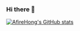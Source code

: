 ### Hi there 👋

<!--
**AfireHong/AfireHong** is a ✨ _special_ ✨ repository because its `README.md` (this file) appears on your GitHub profile.

Here are some ideas to get you started:

- 🌱 I’m currently learning React Family
- 👯 I’m looking to collaborate on ...
- 🤔 I’m looking for help with ...
- 💬 Ask me about ...
- 📫 How to reach me: ...
- 😄 Pronouns: ...
- ⚡ Fun fact: ...
-->

[![AfireHong's GitHub stats](https://github-readme-stats.vercel.app/api?username=AfireHong)](https://github.com/anuraghazra/github-readme-stats?count_private=true&count_private=true&show_icons=true)
